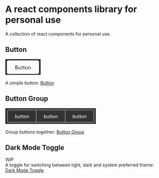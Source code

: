 # A react components library for personal use

A collection of react components for personal use.

## Button

<img src='./images/Button/button.png' height=50px />

A simple button: [Button](lib/components/Button/Button.MD)

## Button Group

<img src='./images/Button/buttonGroup.png' height=50px />

Group buttons together: [Button Group](lib/components/Button/ButtonGroup.MD)

## Dark Mode Toggle

WIP  
A toggle for switching between light, dark and system preferred theme: [Dark Mode Toggle](lib/components/DarkModeToggle/DarkModeToggle.MD)
